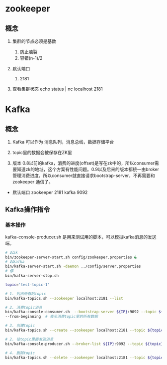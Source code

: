 # zookeeper 
## 概念
1. 集群的节点必须是基数
    1. 防止脑裂
    2. 容错(n-1)/2

2. 默认端口
    1. 2181

3. 查看集群状态
echo status | nc localhost 2181

# Kafka

## 概念
1. Kafka 可以作为 消息队列，消息总线，数据存储平台
2. topic里的数据会被保存在ZK里

3. 版本
0.8以前的kafka，消费的进度(offset)是写在zk中的，所以consumer需要知道zk的地址，这个方案有性能问题。0.9以及后来的版本都统一由broker管理消费进度，所以consumer就直接请求bootstrap-server，不再需要和 zookeeper 通信了。

- 默认端口
zookeeper 2181
kafka 9092
## Kafka操作指令
### 基本操作
kafka-console-producer.sh 是用来测试用的脚本，可以模拟kafka消息的发送端。
```bash
# 起zk
bin/zookeeper-server-start.sh config/zookeeper.properties &
# 起kafka
bin/kafka-server-start.sh -daemon ../config/server.properties
# 停
bin/kafka-server-stop.sh
```
```bash
topic='test-topic-1'

# 1. 列出所有的topic
bin/kafka-topics.sh --zookeeper localhost:2181 --list

# 2. 消费topic消息
bin/kafka-console-consumer.sh  --bootstrap-server ${IP}:9092 --topic ${topic} --from-beginning
--from-beginning  # 表示消费topic里的所有数据

# 3. 创建topic
bin/kafka-topics.sh --create --zookeeper localhost:2181 --topic ${topic} --partitions 2 --replication-factor 1

# 2. 往topic里面发送消息
bin/kafka-console-producer.sh --broker-list ${IP}:9092 --topic ${topic}

# 4. 删除topic
bin/kafka-topics.sh --delete --zookeeper localhost:2181 --topic ${topic}

```